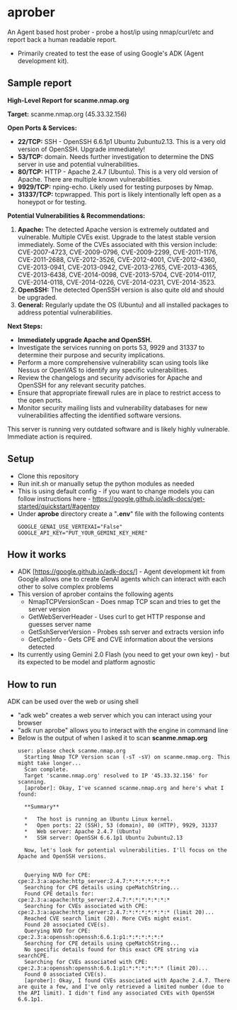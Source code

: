 # aprober
An Agent based host prober - probe a host/ip using nmap/curl/etc and report back a human readable report.
* Primarily created to test the ease of using Google's ADK (Agent development kit).

## Sample report

**High-Level Report for scanme.nmap.org**

  **Target:** scanme.nmap.org (45.33.32.156)

  **Open Ports & Services:**

  *   **22/TCP:** SSH - OpenSSH 6.6.1p1 Ubuntu 2ubuntu2.13. This is a very old version of OpenSSH. Upgrade immediately!
  *   **53/TCP:** domain. Needs further investigation to determine the DNS server in use and potential vulnerabilities.
  *   **80/TCP:** HTTP - Apache 2.4.7 (Ubuntu). This is a very old version of Apache. There are multiple known vulnerabilities.
  *   **9929/TCP:** nping-echo. Likely used for testing purposes by Nmap.
  *   **31337/TCP:** tcpwrapped. This port is likely intentionally left open as a honeypot or for testing.

  **Potential Vulnerabilities & Recommendations:**

  1.  **Apache:** The detected Apache version is extremely outdated and vulnerable. Multiple CVEs exist. Upgrade to the latest stable version immediately. Some of the CVEs associated with this version include: CVE-2007-4723, CVE-2009-0796, CVE-2009-2299, CVE-2011-1176, CVE-2011-2688, CVE-2012-3526, CVE-2012-4001, CVE-2012-4360, CVE-2013-0941, CVE-2013-0942, CVE-2013-2765, CVE-2013-4365, CVE-2013-6438, CVE-2014-0098, CVE-2013-5704, CVE-2014-0117, CVE-2014-0118, CVE-2014-0226, CVE-2014-0231, CVE-2014-3523.
  2.  **OpenSSH:** The detected OpenSSH version is also quite old and should be upgraded.
  3.  **General:** Regularly update the OS (Ubuntu) and all installed packages to address potential vulnerabilities.

  **Next Steps:**

  *   **Immediately upgrade Apache and OpenSSH.**
  *   Investigate the services running on ports 53, 9929 and 31337 to determine their purpose and security implications.
  *   Perform a more comprehensive vulnerability scan using tools like Nessus or OpenVAS to identify any specific vulnerabilities.
  *   Review the changelogs and security advisories for Apache and OpenSSH for any relevant security patches.
  *   Ensure that appropriate firewall rules are in place to restrict access to the open ports.
  *   Monitor security mailing lists and vulnerability databases for new vulnerabilities affecting the identified software versions.

  This server is running very outdated software and is likely highly vulnerable. Immediate action is required.


## Setup
* Clone this repository
* Run init.sh or manually setup the python modules as needed
* This is using default config - if you want to change models you can follow instructions here - https://google.github.io/adk-docs/get-started/quickstart/#agentpy
* Under **aprobe** directory create a "**.env**" file with the following contents
  ```
  GOOGLE_GENAI_USE_VERTEXAI="False"
  GOOGLE_API_KEY="PUT_YOUR_GEMINI_KEY_HERE"
  ```


## How it works
* ADK [https://google.github.io/adk-docs/] - Agent development kit from Google allows one to create GenAI agents which can interact with each other to solve complex problems
* This version of aprober contains the following agents
  * NmapTCPVersionScan - Does nmap TCP scan and tries to get the server version
  * GetWebServerHeader - Uses curl to get HTTP response and guesses server name
  * GetSshServerVersion - Probes ssh server and extracts version info
  * GetCpeInfo - Gets CPE and CVE information about the versions detected
* Its currently using Gemini 2.0 Flash (you need to get your own key) - but its expected to be model and platform agnostic

## How to run
ADK can be used over the web or using shell
* "adk web" creates a web server which you can interact using your browser
* "adk run aprobe" allows you to interact with the engine in command line
* Below is the output of when I asked it to scan **scanme.nmap.org**
  ```
  user: please check scanme.nmap.org
    Starting Nmap TCP Version scan (-sT -sV) on scanme.nmap.org. This might take longer...
    Scan complete.
    Target 'scanme.nmap.org' resolved to IP '45.33.32.156' for scanning.
    [aprober]: Okay, I've scanned scanme.nmap.org and here's what I found:

    **Summary**

    *   The host is running an Ubuntu Linux kernel.
    *   Open ports: 22 (SSH), 53 (domain), 80 (HTTP), 9929, 31337
    *   Web server: Apache 2.4.7 (Ubuntu)
    *   SSH server: OpenSSH 6.6.1p1 Ubuntu 2ubuntu2.13

    Now, let's look for potential vulnerabilities. I'll focus on the Apache and OpenSSH versions.


    Querying NVD for CPE: cpe:2.3:a:apache:http_server:2.4.7:*:*:*:*:*:*:*
    Searching for CPE details using cpeMatchString...
    Found CPE details for: cpe:2.3:a:apache:http_server:2.4.7:*:*:*:*:*:*:*
    Searching for CVEs associated with CPE: cpe:2.3:a:apache:http_server:2.4.7:*:*:*:*:*:*:* (limit 20)...
    Reached CVE search limit (20). More CVEs might exist.
    Found 20 associated CVE(s).
    Querying NVD for CPE: cpe:2.3:a:openssh:openssh:6.6.1:p1:*:*:*:*:*:*
    Searching for CPE details using cpeMatchString...
    No specific details found for this exact CPE string via searchCPE.
    Searching for CVEs associated with CPE: cpe:2.3:a:openssh:openssh:6.6.1:p1:*:*:*:*:*:* (limit 20)...
    Found 0 associated CVE(s).
    [aprober]: Okay, I found CVEs associated with Apache 2.4.7. There are quite a few, and I've only retrieved a limited number (due to the API limit). I didn't find any associated CVEs with OpenSSH 6.6.1p1.
  ```
